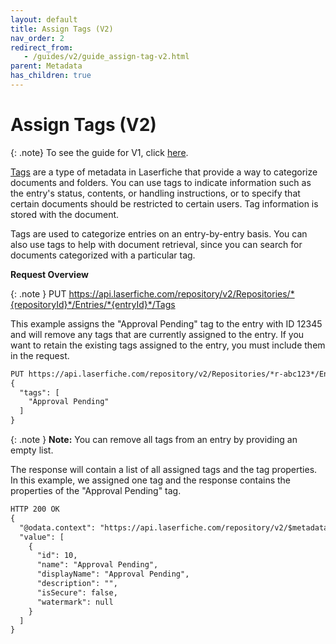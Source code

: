 ```yaml
---
layout: default
title: Assign Tags (V2)
nav_order: 2
redirect_from:
   - /guides/v2/guide_assign-tag-v2.html
parent: Metadata
has_children: true
---
```

<!--Copyright (c) Laserfiche.
Licensed under the MIT License. See LICENSE in the project root for license information.-->

# Assign Tags (V2)

{: .note}
To see the guide for V1, click [here](../guide_assign-tag.html).


[Tags](https://doc.laserfiche.com/laserfiche.documentation/en-us/Default.htm#Tags.htm) are a type of metadata in Laserfiche that provide a way to categorize documents and folders. You can use tags to indicate information such as the entry's status, contents, or handling instructions, or to specify that certain documents should be restricted to certain users. Tag information is stored with the document.


Tags are used to categorize entries on an entry-by-entry basis. You can also use tags to help with document retrieval, since you can search for documents categorized with a particular tag.


**Request Overview**


{: .note }
PUT https://api.laserfiche.com/repository/v2/Repositories/*{repositoryId}*/Entries/*{entryId}*/Tags


This example assigns the "Approval Pending" tag to the entry with ID 12345 and will remove any tags that are currently assigned to the entry. If you want to retain the existing tags assigned to the entry, you must include them in the request.

```xml
PUT https://api.laserfiche.com/repository/v2/Repositories/*r-abc123*/Entries/*12345*/Tags
{
  "tags": [
    "Approval Pending"
  ]
}
```

{: .note }
**Note:** You can remove all tags from an entry by providing an empty list.


The response will contain a list of all assigned tags and the tag properties. In this example, we assigned one tag and the response contains the properties of the "Approval Pending" tag.


```xml
HTTP 200 OK
{
  "@odata.context": "https://api.laserfiche.com/repository/v2/$metadata#Collection(Laserfiche.Repository.Tag)",
  "value": [
    {
      "id": 10,
      "name": "Approval Pending",
      "displayName": "Approval Pending",
      "description": "",
      "isSecure": false,
      "watermark": null
    }
  ]
}
```
